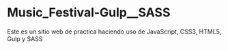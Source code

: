 # Music_Festival-Gulp__SASS
Este es un sitio web de practica haciendo uso de JavaScript, CSS3, HTML5, Gulp y SASS
